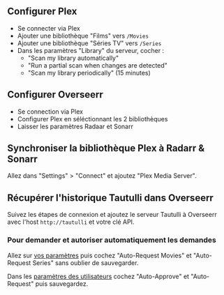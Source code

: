 
## Configurer Plex

- Se connecter via Plex
- Ajouter une bibliothèque "Films" vers `/Movies`
- Ajouter une bibliothèque "Séries TV" vers `/Series`
- Dans les paramètres "Library" du serveur, cocher :
  - "Scan my library automatically"
  - "Run a partial scan when changes are detected"
  - "Scan my library periodically" (15 minutes)

## Configurer Overseerr

- Se connection via Plex
- Configurer Plex en séléctionnant les 2 bibliothèques
- Laisser les paramètres Radaar et Sonarr

## Synchroniser la bibliothèque Plex à Radarr & Sonarr

Allez dans "Settings" > "Connect" et ajoutez "Plex Media Server".

## Récupérer l'historique Tautulli dans Overseerr

Suivez les étapes de connexion et ajoutez le serveur Tautulli à Overseerr avec l'host `http://tautulli` et votre clé API.

### Pour demander et autoriser automatiquement les demandes

Allez sur [vos paramètres](http://localhost:5055/profile/settings) puis cochez "Auto-Request Movies" et "Auto-Request Series" sans oublier de sauvegarder.

Dans les [paramètres des utilisateurs](http://localhost:5055/settings/users) cochez "Auto-Approve" et "Auto-Request" puis sauvegardez.
